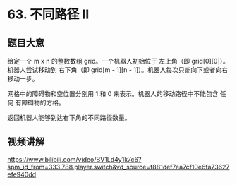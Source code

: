 # 63. 不同路径 II

## 题目大意
给定一个 m x n 的整数数组 grid。一个机器人初始位于 左上角（即 grid[0][0]）。机器人尝试移动到 右下角（即 grid[m - 1][n - 1]）。机器人每次只能向下或者向右移动一步。

网格中的障碍物和空位置分别用 1 和 0 来表示。机器人的移动路径中不能包含 任何 有障碍物的方格。

返回机器人能够到达右下角的不同路径数量。

## 视频讲解
https://www.bilibili.com/video/BV1Ld4y1k7c6?spm_id_from=333.788.player.switch&vd_source=f881def7ea7cf10e6fa73627efe940dd
